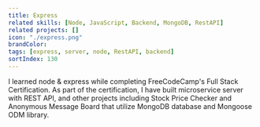 ```yaml
---
title: Express
related skills: [Node, JavaScript, Backend, MongoDB, RestAPI]
related projects: []
icon: "./express.png"
brandColor:
tags: [express, server, node, RestAPI, backend]
sortIndex: 130
---
```


I learned node & express while completing FreeCodeCamp's Full Stack Certification. As part of the certification, I have built microservice server with REST API, and other projects including Stock Price Checker and Anonymous Message Board that utilize MongoDB database and Mongoose ODM library.
